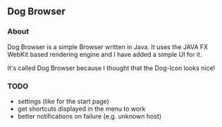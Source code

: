<h2>Dog Browser</h2>

<h3>About</h3>
Dog Browser is a simple Browser written in Java. It uses the JAVA FX WebKit based rendering engine and I have added a simple UI for it.

It's called Dog Browser because I thought that the Dog-Icon looks nice!

<h3>TODO</h3>
<ul>
	<li>settings (like for the start page)</li>
	<li>get shortcuts displayed in the menu to work</li>
	<li>better notifications on failure (e.g. unknown host)</li>
</ul>